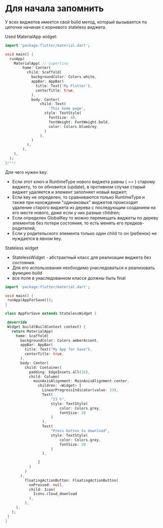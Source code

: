 # Для начала запомнить

У всех виджетов имеется свой build метод, который вызывается по цепочке начиная с корневого stateless виджета.

Used MaterialApp widget:
```dart
import 'package:flutter/material.dart';

void main() {
  runApp(
    MaterialApp( // Cupertino
        home: Center(
          child: Scaffold(
            backgroundColor: Colors.white,
            appBar: AppBar(
              title: Text('My Flutter'),
              centerTitle: true,
            ),
            body: Center(
                child: Text(
                    'This home page',
                  style: TextStyle(
                    fontSize: 40,
                    fontWeight: FontWeight.bold,
                    color: Colors.blueGrey,
                  )
                ),
            )
          ),
        ),
    ),
  );
}/**/
``` 

Для чего нужен key: 
 - Если этот ключ и RuntimeType нового виджета равны ( == ) старому виджету, то он обновится (update), в противном случае старый виджет удаляется и элемент заполняет новый виджет;
 - Если key не определен, то сравниваются только RuntimeType и также при нахождении "одинаковых" виджетов происходит удаление старого виджета из дерева с последующим созданием на его месте нового, даже если у них разные children;
 - Если определен GlobalKey то можно перемещать виджеты по дереву элементов без потери состояния, то есть менять его предков-родителей;
 - Если у родительского элемента только один child то он (ребенок) не нуждается в явном key.
 
 
 Stateless widget 
  - StatelessWidget - абстрактный класс для реализации виджета без состояния.
  - Для его использования необходимо унаследоваться и реализовать функцию build 
  - все поля в унаследованном классе должны быть final
 
 
 ```dart
import 'package:flutter/material.dart';

void main() {
  runApp(AppForSave());
}

class AppForSave extends StatelessWidget {

  @override
  Widget build(BuildContext context) {
    return MaterialApp(
      home: Scaffold(
        backgroundColor: Colors.amberAccent,
        appBar: AppBar(
          title: Text("My App for Save"),
          centerTitle: true,
        ),
        body: Center(
          child: Container(
            padding: EdgeInsets.all(16),
            child: Column(
              mainAxisAlignment: MainAxisAlignment.center,
                children: <Widget> [
                  LinearProgressIndicator(value: 23),
                  Text(
                      "23 %",
                      style: TextStyle(
                          color: Colors.grey,
                          fontSize: 20
                      )
                  ),
                  Text(
                      "Press button to download",
                      style: TextStyle(
                          color: Colors.grey,
                          fontSize: 20
                      )
                  ),

                ]
            )
          )
        ),
          floatingActionButton: FloatingActionButton(
            onPressed: null,
            child: Icon(
              Icons.cloud_download
            ),
          ),
      ),
    );
  }
}
```